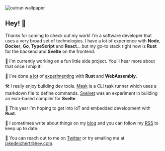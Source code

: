 


<img alt="outrun wallpaper" src="https://user-images.githubusercontent.com/1631044/87230111-6a4c4b00-c37b-11ea-8f3f-d119da09fb01.jpg" />


## Hey! 🥳

Thanks for coming to check out my work! I'm a software developer that uses a very broad set of technologies. I have a lot of experience with **Node**, **Docker**,  **Go**, **TypeScript** and **React**... but my go-to stack right now is **Rust** for the backend and **Svelte** on the frontend. 

🚀 I'm currently working on a fun little side project. You'll hear more about that once I ship it!

👾 I've done [a lot](https://github.com/jakedeichert/wasm-astar) of [experimenting](https://twitter.com/jakedeichert/status/1163153126230302721) with **Rust** and **WebAssembly**. 

🛠 I really enjoy building dev tools. [Mask](https://github.com/jakedeichert/mask) is a CLI task runner which uses a markdown file to define commands. [Svelvet](https://github.com/jakedeichert/svelvet) was an experiment in building an esm-based compiler for **Svelte**.

🧪 This year I'm hoping to get into IoT and embedded development with **Rust**. 

📘 I sometimes write about things on my [blog](https://jakedeichert.com) and you can follow my [RSS](https://jakedeichert.com/feed.xml) to keep up to date.

👋 You can reach out to me on [Twitter](https://twitter.com/jakedeichert) or try emailing me at [jakedeichert@hey.com](mailto:jakedeichert@hey.com).


